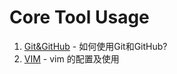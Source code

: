 # Core Tool Usage

1. [Git&GitHub](git-github.md) - 如何使用Git和GitHub?
2. [VIM](vim_config.md) - vim 的配置及使用
